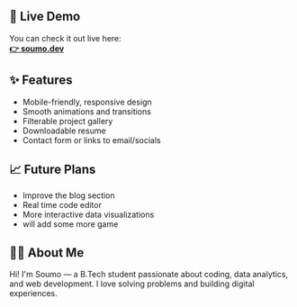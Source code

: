 
## 🔗 Live Demo

You can check it out live here:  
**[👉 soumo.dev]((https://soumodwipmondal.vercel.app/))** 

## ✨ Features

- Mobile-friendly, responsive design  
- Smooth animations and transitions  
- Filterable project gallery  
- Downloadable resume  
- Contact form or links to email/socials  

## 📈 Future Plans

- Improve the blog section  
- Real time code editor
- More interactive data visualizations  
- will add some more game 

## 🙋‍♂️ About Me

Hi! I'm Soumo — a B.Tech student passionate about coding, data analytics, and web development. I love solving problems and building digital experiences.

